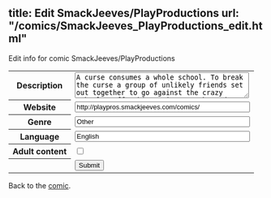 title: Edit SmackJeeves/PlayProductions
url: "/comics/SmackJeeves_PlayProductions_edit.html"
---
Edit info for comic SmackJeeves/PlayProductions

<form name="comic" action="http://gaepostmail.appspot.com/comic/" method="post">
<table class="comicinfo">
<tr>
<th>Description</th><td><textarea name="description" cols="40" rows="3">A curse consumes a whole school. To break the curse a group of unlikely friends set out together to go against the crazy school staff. This comic was rebooted with a whole different story and setting found here: http://prophetofficial.smackjeeves.com/comics/1743932/volume-1/</textarea></td>
</tr>
<tr>
<th>Website</th><td><input type="text" name="url" value="http://playpros.smackjeeves.com/comics/" size="40"/></td>
</tr>
<tr>
<th>Genre</th><td><input type="text" name="genre" value="Other" size="40"/></td>
</tr>
<tr>
<th>Language</th><td><input type="text" name="language" value="English" size="40"/></td>
</tr>
<tr>
<th>Adult content</th><td><input type="checkbox" name="adult" value="adult" /></td>
</tr>
<tr>
<th></th><td>
<input type="hidden" name="comic" value="SmackJeeves_PlayProductions" />
<input type="submit" name="submit" value="Submit" />
</td>
</tr>
</table>
</form>

Back to the [comic](SmackJeeves_PlayProductions.html).

